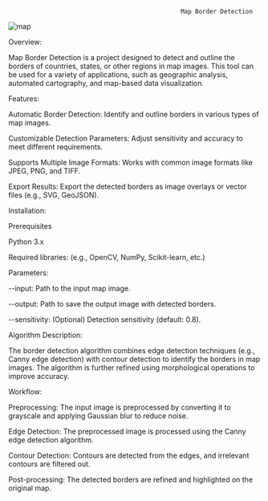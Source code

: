                                                     Map Border Detection

                                                    
![map](https://github.com/user-attachments/assets/871f7e2b-aebd-4600-ab4d-13529a7eaa0b)

Overview:

Map Border Detection is a project designed to detect and outline the borders of countries, states, or other regions in map images. This tool can be used for a variety of applications, such as geographic analysis, automated cartography, and map-based data visualization.

Features:

Automatic Border Detection: Identify and outline borders in various types of map images.

Customizable Detection Parameters: Adjust sensitivity and accuracy to meet different requirements.

Supports Multiple Image Formats: Works with common image formats like JPEG, PNG, and TIFF.

Export Results: Export the detected borders as image overlays or vector files (e.g., SVG, GeoJSON).

Installation:

Prerequisites

Python 3.x

Required libraries: (e.g., OpenCV, NumPy, Scikit-learn, etc.)

Parameters:

--input: Path to the input map image.

--output: Path to save the output image with detected borders.

--sensitivity: (Optional) Detection sensitivity (default: 0.8).

Algorithm Description:

The border detection algorithm combines edge detection techniques (e.g., Canny edge detection) with contour detection to identify the borders in map images. The algorithm is further refined using morphological operations to improve accuracy.

Workflow:

Preprocessing: The input image is preprocessed by converting it to grayscale and applying Gaussian blur to reduce noise.

Edge Detection: The preprocessed image is processed using the Canny edge detection algorithm.

Contour Detection: Contours are detected from the edges, and irrelevant contours are filtered out.

Post-processing: The detected borders are refined and highlighted on the original map.

